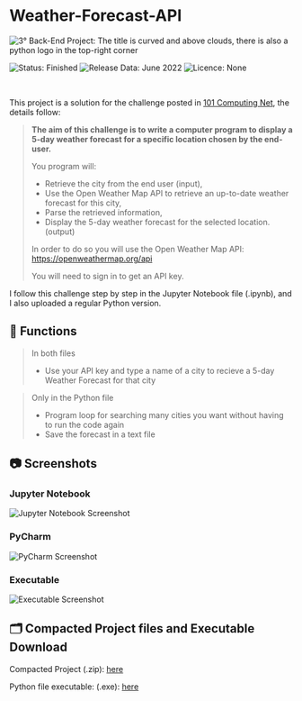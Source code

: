 # Weather-Forecast-API

![3° Back-End Project: The title is curved and above clouds, there is also a python logo in the top-right corner](https://user-images.githubusercontent.com/105513033/178149706-963569b7-e373-4c0b-886f-6e0f7cc6496a.png)

<span>
  <img src="https://img.shields.io/badge/STATUS-FINISHED-success" alt="Status: Finished">
  <img src="https://img.shields.io/badge/RELEASE_DATA-JUNE%202022-informational" alt="Release Data: June 2022">
  <img src="https://img.shields.io/badge/LICENCE-NONE-important" alt="Licence: None">
</span>

&nbsp;

This project is a solution for the challenge posted in <a href="https://www.101computing.net/weather-forecast-api/">101 Computing Net</a>, the details follow:


> **The aim of this challenge is to write a computer program to display a 5-day weather forecast for a specific location chosen by the end-user.**
>
>You program will:
>
> - Retrieve the city from the end user (input),
> - Use the Open Weather Map API to retrieve an up-to-date weather forecast for this city,
> - Parse the retrieved information,
> - Display the 5-day weather forecast for the selected location. (output)
>
>In order to do so you will use the Open Weather Map API: https://openweathermap.org/api
>
>You will need to sign in to get an API key.

I follow this challenge step by step in the Jupyter Notebook file (.ipynb), and I also uploaded a regular Python version.


## :hammer: Functions

> In both files
> - Use your API key and type a name of a city to recieve a 5-day Weather Forecast for that city

> Only in the Python file
> - Program loop for searching many cities you want without having to run the code again 
> - Save the forecast in a text file

## :camera: Screenshots

### Jupyter Notebook
![Jupyter Notebook Screenshot](https://user-images.githubusercontent.com/105513033/178152141-76ff3c6a-0dbf-4a0c-a717-9a3ca1337778.png)

### PyCharm
![PyCharm Screenshot](https://user-images.githubusercontent.com/105513033/178151388-eb2670f2-3cfe-4d30-baca-9ad11e298929.png)

### Executable
![Executable Screenshot](https://user-images.githubusercontent.com/105513033/178151414-cd84bf8b-7562-4ba1-b21c-5702c2e6e115.png)

## 🗂️ Compacted Project files and Executable Download

Compacted Project (.zip): <a href="https://github.com/EliveltonSilvaCordeiro/Weather-Forecast-API/archive/refs/heads/main.zip">here</a>

Python file executable: (.exe): <a href="https://www.mediafire.com/file/r0dajip2r74j0gn/Project-3-Weather-Forecast-API.exe/file">here</a>
